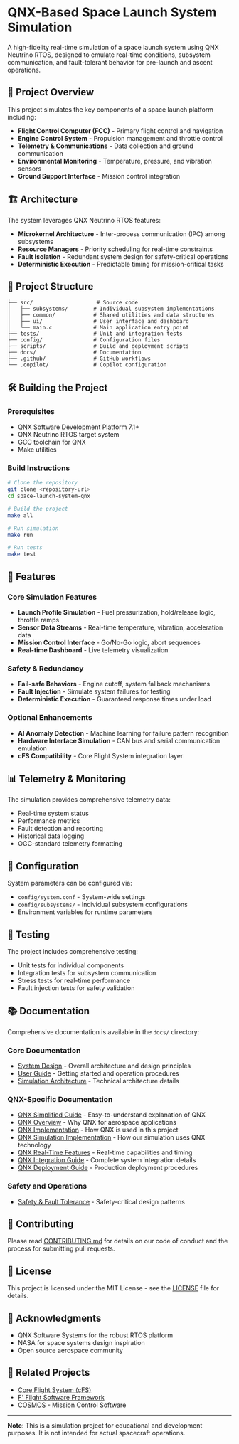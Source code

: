 # QNX-Based Space Launch System Simulation

A high-fidelity real-time simulation of a space launch system using QNX Neutrino RTOS, designed to emulate real-time conditions, subsystem communication, and fault-tolerant behavior for pre-launch and ascent operations.

## 🚀 Project Overview

This project simulates the key components of a space launch platform including:

- **Flight Control Computer (FCC)** - Primary flight control and navigation
- **Engine Control System** - Propulsion management and throttle control
- **Telemetry & Communications** - Data collection and ground communication
- **Environmental Monitoring** - Temperature, pressure, and vibration sensors
- **Ground Support Interface** - Mission control integration

## 🏗️ Architecture

The system leverages QNX Neutrino RTOS features:

- **Microkernel Architecture** - Inter-process communication (IPC) among subsystems
- **Resource Managers** - Priority scheduling for real-time constraints
- **Fault Isolation** - Redundant system design for safety-critical operations
- **Deterministic Execution** - Predictable timing for mission-critical tasks

## 📁 Project Structure

```
├── src/                    # Source code
│   ├── subsystems/        # Individual subsystem implementations
│   ├── common/            # Shared utilities and data structures
│   ├── ui/                # User interface and dashboard
│   └── main.c             # Main application entry point
├── tests/                 # Unit and integration tests
├── config/                # Configuration files
├── scripts/               # Build and deployment scripts
├── docs/                  # Documentation
├── .github/               # GitHub workflows
└── .copilot/              # Copilot configuration
```

## 🛠️ Building the Project

### Prerequisites

- QNX Software Development Platform 7.1+
- QNX Neutrino RTOS target system
- GCC toolchain for QNX
- Make utilities

### Build Instructions

```bash
# Clone the repository
git clone <repository-url>
cd space-launch-system-qnx

# Build the project
make all

# Run simulation
make run

# Run tests
make test
```

## 🎯 Features

### Core Simulation Features

- **Launch Profile Simulation** - Fuel pressurization, hold/release logic, throttle ramps
- **Sensor Data Streams** - Real-time temperature, vibration, acceleration data
- **Mission Control Interface** - Go/No-Go logic, abort sequences
- **Real-time Dashboard** - Live telemetry visualization

### Safety & Redundancy

- **Fail-safe Behaviors** - Engine cutoff, system fallback mechanisms
- **Fault Injection** - Simulate system failures for testing
- **Deterministic Execution** - Guaranteed response times under load

### Optional Enhancements

- **AI Anomaly Detection** - Machine learning for failure pattern recognition
- **Hardware Interface Simulation** - CAN bus and serial communication emulation
- **cFS Compatibility** - Core Flight System integration layer

## 📊 Telemetry & Monitoring

The simulation provides comprehensive telemetry data:

- Real-time system status
- Performance metrics
- Fault detection and reporting
- Historical data logging
- OGC-standard telemetry formatting

## 🔧 Configuration

System parameters can be configured via:

- `config/system.conf` - System-wide settings
- `config/subsystems/` - Individual subsystem configurations
- Environment variables for runtime parameters

## 🧪 Testing

The project includes comprehensive testing:

- Unit tests for individual components
- Integration tests for subsystem communication
- Stress tests for real-time performance
- Fault injection tests for safety validation

## 📚 Documentation

Comprehensive documentation is available in the `docs/` directory:

### Core Documentation
- [System Design](docs/system-design.md) - Overall architecture and design principles
- [User Guide](docs/user-guide.md) - Getting started and operation procedures
- [Simulation Architecture](docs/simulation-architecture.md) - Technical architecture details

### QNX-Specific Documentation
- [QNX Simplified Guide](docs/qnx-simplified.md) - Easy-to-understand explanation of QNX
- [QNX Overview](docs/qnx-overview.md) - Why QNX for aerospace applications
- [QNX Implementation](docs/qnx-implementation.md) - How QNX is used in this project
- [QNX Simulation Implementation](docs/qnx-simulation-implementation.md) - How our simulation uses QNX technology
- [QNX Real-Time Features](docs/qnx-realtime-features.md) - Real-time capabilities and timing
- [QNX Integration Guide](docs/qnx-integration.md) - Complete system integration details
- [QNX Deployment Guide](docs/qnx-deployment.md) - Production deployment procedures

### Safety and Operations
- [Safety & Fault Tolerance](docs/safety-and-fault-tolerance.md) - Safety-critical design patterns

## 🤝 Contributing

Please read [CONTRIBUTING.md](CONTRIBUTING.md) for details on our code of conduct and the process for submitting pull requests.

## 📄 License

This project is licensed under the MIT License - see the [LICENSE](LICENSE) file for details.

## 🙏 Acknowledgments

- QNX Software Systems for the robust RTOS platform
- NASA for space systems design inspiration
- Open source aerospace community

## 🔗 Related Projects

- [Core Flight System (cFS)](https://github.com/nasa/cFS)
- [F' Flight Software Framework](https://github.com/nasa/fprime)
- [COSMOS](https://cosmosrb.com/) - Mission Control Software

---

**Note**: This is a simulation project for educational and development purposes. It is not intended for actual spacecraft operations.
